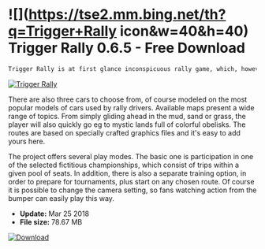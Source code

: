 # ![](https://tse2.mm.bing.net/th?q=Trigger+Rally icon&w=40&h=40) Trigger Rally 0.6.5 - Free Download

```sh
Trigger Rally is at first glance inconspicuous rally game, which, however, is very addictive, if you spend a moment of time. Graphically, it can not be compared to commercial productions, but a good ride model, as well as fun from entertainment, should be envied by its many paid title. The creators gave at our disposal an extensive set of different routes, significantly different from each other.
```
[![Trigger Rally](https://gallery.dpcdn.pl/imgc/Tools/64428/g_-_420x350_1.5_-_x20151228095652_1.jpg)](https://softexe.net/win/games-entertainment/race/trigger-rally:pRdae.html)

There are also three cars to choose from, of course modeled on the most popular models of cars used by rally drivers. Available maps present a wide range of topics. From simply gliding ahead in the mud, sand or grass, the player will also quickly go eg to mystic lands full of colorful obelisks. The routes are based on specially crafted graphics files and it's easy to add yours here.
  
 
 The project offers several play modes. The basic one is participation in one of the selected fictitious championships, which consist of trips within a given pool of seats. In addition, there is also a separate training option, in order to prepare for tournaments, plus start on any chosen route. Of course it is possible to change the camera setting, so fans watching action from the bumper can easily play this way.


- **Update:** Mar 25 2018
- **File size:** 78.67 MB

[![Download](https://cdn.softexe.net/static/img/download.png)](https://softexe.net/win/games-entertainment/race/trigger-rally:pRdae.html)

